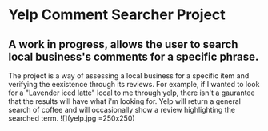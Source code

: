# Yelp Comment Searcher Project

## A work in progress, allows the user to search local business's comments for a specific phrase.

The project is a way of assessing a local business for a specific item and verifying the eexistence through its reviews.
For example, if I wanted to look for a "Lavender iced latte" local to me through yelp, there isn't a gaurantee that the results will have what i'm looking for.
Yelp will return a general search of coffee and will occasionally show a review highlighting the searched term.
![](yelp.jpg =250x250)
